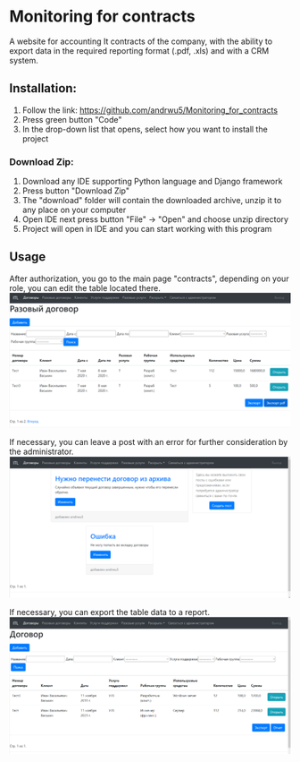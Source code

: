 # Monitoring for contracts

A website for accounting It contracts of the company, 
with the ability to export data in the required reporting format (.pdf, .xls) 
and with a CRM system.

## Installation:
1) Follow the link: https://github.com/andrwu5/Monitoring_for_contracts
2) Press green button "Code"
3) In the drop-down list that opens, select how you want to install the project

### Download Zip:
1) Download any IDE supporting Python language and Django framework
2) Press button "Download Zip"
3) The "download" folder will contain the downloaded archive, unzip it to any place on your computer
4) Open IDE next press button "File" -> "Open" and choose unzip directory
5) Project will open in IDE and you can start working with this program 

## Usage
After authorization, you go to the main page "contracts", depending on your role, you can edit the table located there.
![](images/contract.png)

If necessary, you can leave a post with an error for further consideration by the administrator.
![](images/Posts.png)

If necessary, you can export the table data to a report.
![](images/Otchet.png)

